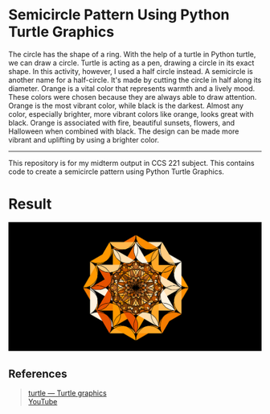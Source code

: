 # Semicircle Pattern Using Python Turtle Graphics

The circle has the shape of a ring. With the help of a turtle in Python turtle, we can draw a circle. Turtle is acting as a pen, drawing a circle in its exact shape. In this activity, however, I used a half circle instead. A semicircle is another name for a half-circle. It's made by cutting the circle in half along its diameter. Orange is a vital color that represents warmth and a lively mood. These colors were chosen because they are always able to draw attention. Orange is the most vibrant color, while black is the darkest. Almost any color, especially brighter, more vibrant colors like orange, looks great with black. Orange is associated with fire, beautiful sunsets, flowers, and Halloween when combined with black. The design can be made more vibrant and uplifting by using a brighter color.

***
This repository is for my midterm output in CCS 221 subject. This contains code to create a semicircle pattern using Python Turtle Graphics.

# Result
![Result](https://github.com/jmabogador/epic1-midterm-output/blob/main/SemicirclePattern_Result.png)

## References
> [turtle — Turtle graphics](https://docs.python.org/3/library/turtle.html)<br />
> [YouTube](https://www.youtube.com/)
